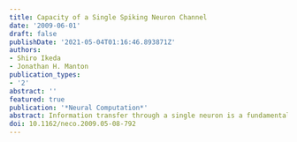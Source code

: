 ```yaml
---
title: Capacity of a Single Spiking Neuron Channel
date: '2009-06-01'
draft: false
publishDate: '2021-05-04T01:16:46.893871Z'
authors:
- Shiro Ikeda
- Jonathan H. Manton
publication_types:
- '2'
abstract: ''
featured: true
publication: '*Neural Computation*'
abstract: Information transfer through a single neuron is a fundamental component of information processing in the brain, and computing the information channel capacity is important to understand this information processing. The problem is difficult since the capacity depends on coding, characteristics of the communication channel, and optimization over input distributions, among other issues. In this letter, we consider two models. The temporal coding model of a neuron as a communication channel assumes the output is τ where τ is a gamma-distributed random variable corresponding to the interspike interval, that is, the time it takes for the neuron to fire once. The rate coding model is similar; the output is the actual rate of firing over a fixed period of time. Theoretical studies prove that the distribution of inputs, which achieves channel capacity, is a discrete distribution with finite mass points for temporal and rate coding under a reasonable assumption. This allows us to compute numerically the capacity of a neuron. Numerical results are in a plausible range based on biological evidence to date.
doi: 10.1162/neco.2009.05-08-792
---
```

